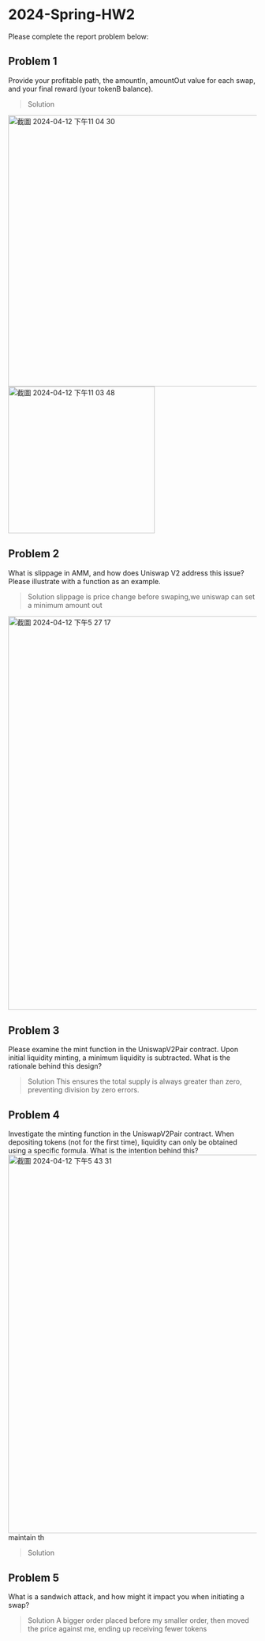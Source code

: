 # 2024-Spring-HW2

Please complete the report problem below:

## Problem 1
Provide your profitable path, the amountIn, amountOut value for each swap, and your final reward (your tokenB balance).

> Solution
<img width="549" alt="截圖 2024-04-12 下午11 04 30" src="https://github.com/b12901183/Homework-2/assets/161189253/65973684-4444-40f7-9332-ad5ae4e5af90">
<img width="297" alt="截圖 2024-04-12 下午11 03 48" src="https://github.com/b12901183/Homework-2/assets/161189253/1496ae75-84e5-4052-aea4-179b25321b5a">

## Problem 2
What is slippage in AMM, and how does Uniswap V2 address this issue? Please illustrate with a function as an example.

> Solution
slippage is price change before swaping,we uniswap can set a minimum amount out
<img width="797" alt="截圖 2024-04-12 下午5 27 17" src="https://github.com/b12901183/Homework-2/assets/161189253/0c44320a-f339-4863-a807-72f8b32684d7">

## Problem 3
Please examine the mint function in the UniswapV2Pair contract. Upon initial liquidity minting, a minimum liquidity is subtracted. What is the rationale behind this design?

> Solution
> This ensures the total supply is always greater than zero, preventing division by zero errors.

## Problem 4
Investigate the minting function in the UniswapV2Pair contract. When depositing tokens (not for the first time), liquidity can only be obtained using a specific formula. What is the intention behind this?
<img width="766" alt="截圖 2024-04-12 下午5 43 31" src="https://github.com/b12901183/Homework-2/assets/161189253/68f28179-a5f6-486c-a5c4-a3c280c0b19a">
maintain th

> Solution

## Problem 5
What is a sandwich attack, and how might it impact you when initiating a swap?

> Solution
> A bigger order placed before my smaller order, then moved the price against me, ending up receiving fewer tokens

